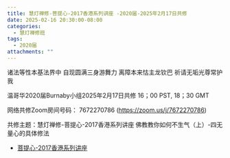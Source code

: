 ```yaml
---
title: 慧灯禅修-菩提心-2017香港系列讲座 -2020届-2025年2月17日共修
date: 2025-02-16 20:30:00-08:00
categories:
  - 慧灯禅修班
tags:
  - 2020届
attachments: ""
---
```

诸法等性本基法界中 自现圆满三身游舞力
离障本来怙主龙钦巴 祈请无垢光尊常护我

温哥华2020届Burnaby小组2025年2月17日共修
16；00 PST, 18；30 GMT

网络共修Zoom房间号码： 7672270786 (<https://zoom.us/j/7672270786>)

共修主题：慧灯禅修-菩提心-2017香港系列讲座 佛教教你如何不生气（上）-四无量心的具体修法

* [菩提心-2017香港系列讲座](https://www.fohuifayu.com/index.php/huideng-jiangtang/huanqiu-xilie/xianggang-diqu/2698-l17095)






